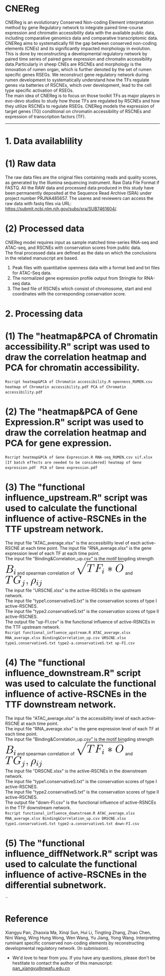 # CNEReg    
CNEReg is an evolutionary Conserved Non-coding Element interpretation method by gene Regulatory network to integrate paired time-course expression and chromatin accessibility data with the available public data, including comparative genomics data and comparative transcriptomic data. CNEReg aims to systematically fill the gap between conserved non-coding elements (CNEs) and its significantly impacted morphology in evolution. This is done by reconstructing a developmental regulatory network by paired time series of paired gene expression and chromatin accessibility data.Particularly in sheep CNEs are RSCNEs and morphology is the innovation of rumen organ, which is further denoted by the set of rumen specific genes RSEGs. We reconstruct gene regulatory network during rumen development to systematically understand how the TFs regulate genes via batteries of RSCNEs, which over development, lead to the cell type specific activation of RSEGs.    
The main idea of CNEReg is to focus on those toolkit TFs as major players in evo-devo studies to study how those TFs are regulated by RSCNEs and how they utilize RSCNEs to regulate RSEGs. CNEReg models the expression of target genes (TG) conditional on chromatin accessibility of RSCNEs and expression of transcription factors (TF).    

____________________________________      
# 1. Data availablility    
# (1) Raw data    
The raw data files are the original files containing reads and quality scores, as generated by the Illumina sequencing instrument. Raw Data File Format if FASTQ. All the RAW data and processed data produced in this study have been permanently deposited at the Sequence Read Archive (SRA) under project number PRJNA485657. The useres and reviewers can access the raw data with fastq files via URL: <https://submit.ncbi.nlm.nih.gov/subs/sra/SUB7461604/>.  
# (2) Processed data      
CNEReg model requires input as sample matched time-series RNA-seq and ATAC-seq, and RSCNEs with conservation scores from public data.       
The final processed data are defined as the data on which the conclusions in the related manuscript are based.    
  1. Peak files with quantitative openness data with a format bed and txt files for ATAC-Seq data.    
  2. The normalized gene expression profile output from Stringtie for RNA-seq data.   
  3. The bed file of RSCNEs which consist of chromosome, start and end coordinates with the corresponding conservation score.
# 2. Processing data    
   

# (1) The "heatmap&PCA of Chromatin accessibility.R" script was used to draw the correlation heatmap and PCA for chromatin accessibility.
`Rscript heatmap&PCA of Chromatin accessibility.R openness_RUMEN.csv heatmap of Chromatin accessibility.pdf PCA of Chromatin accessibility.pdf`   
# (2) The "heatmap&PCA of Gene Expression.R" script was used to draw the correlation heatmap and PCA for gene expression.   
`Rscript heatmap&PCA of Gene Expression.R RNA-seq_RUMEN.csv sif.xlsx [If batch effects are needed to be considered] heatmap of Gene expression.pdf  PCA of Gene expression.pdf`   
# (3) The "functional influence_upstream.R" script was used to calculate the functional influence of active-RSCNEs in the TTF upstream network.     
The input file "ATAC_average.xlsx" is the accessibility level of each active-RSCNE at each time point.
The input file "RNA_average.xlsx"  is the gene expression level of each TF at each time point.    
The input file "Binding&Correlation_up.csv" is the motif bingding strength ![image](https://github.com/xiangyupan/CNEReg/blob/main/CodeCogsEqn3.svg) and spearman correlation of ![image](https://github.com/xiangyupan/CNEReg/blob/main/CodeCogsEqn1.svg) and ![image](https://github.com/xiangyupan/CNEReg/blob/main/CodeCogsEqn2.svg)    
The input file "URSCNE.xlsx" is the active-RSCNEs in the upstream network.    
The input file "type1.conservativeS.txt" is the conservation scores of type I active-RSCNES.    
The input file "type2.conservativeS.txt" is the conservation scores of type II active-RSCNES.   
The output file "up-FI.csv" is the functional influence of active-RSNCEs in the TTF upstream network.   
`Rscript functional_influence_upstream.R ATAC_average.xlsx RNA_average.xlsx Binding&Correlation_up.csv URSCNE.xlsx type1.conservativeS.txt type2-a.conservativeS.txt up-FI.csv`     
# (4) The "functional influence_downstream.R" script was used to calculate the functional influence of active-RSCNEs in the TTF downstream network.   
The input file "ATAC_average.xlsx" is the accessibility level of each active-RSCNE at each time point.    
The input file "RNA_average.xlsx"  is the gene expression level of each TF at each time point.        
The input file "Binding&Correlation_up.csv" is the motif bingding strength ![image](https://github.com/xiangyupan/CNEReg/blob/main/CodeCogsEqn3.svg) and spearman correlation of ![image](https://github.com/xiangyupan/CNEReg/blob/main/CodeCogsEqn1.svg) and ![image](https://github.com/xiangyupan/CNEReg/blob/main/CodeCogsEqn2.svg)    
The input file "DRSCNE.xlsx" is the active-RSCNEs in the downstream network.    
The input file "type1.conservativeS.txt" is the conservation scores of type I active-RSCNES.    
The input file "type2.conservativeS.txt" is the conservation scores of type II active-RSCNES.   
The output file "down-FI.csv" is the functional influence of active-RSNCEs in the TTF downstream network.     
`Rscript functional_influence_downstream.R ATAC_average.xlsx RNA_average.xlsx Binding&Correlation_up.csv DRSCNE.xlsx type1.conservativeS.txt type2-a.conservativeS.txt down-FI.csv`     
# (5) The "functional influence_diffNetwork.R" script was used to calculate the functional influence of active-RSCNEs in the differential subnetwork.   



``

  
  
  
  
  
  
#  Reference    
Xiangyu Pan, Zhaoxia Ma, Xinqi Sun, Hui Li, Tingting Zhang, Zhao Chen, Nini Wang, Wing Hung Wong, Wen Wang, Yu Jiang, Yong Wang. Interpreting ruminant specific conserved non-coding elements by reconstructing developmental regulatory network. (In submission).   

* We'd love to hear from you. If you have any questions, please don't be hestitate to contact the author of this manuscript: [pan_xiangyu@nwafu.edu.cn](pan_xiangyu@nwafu.edu.cn)   
